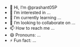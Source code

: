- 👋 Hi, I’m @prashant05P
- 👀 I’m interested in ...
- 🌱 I’m currently learning ...
- 💞️ I’m looking to collaborate on ...
- 📫 How to reach me ...
- 😄 Pronouns: ...
- ⚡ Fun fact: ...

<!---
prashant05P/prashant05P is a ✨ special ✨ repository because its `README.md` (this file) appears on your GitHub profile.
You can click the Preview link to take a look at your changes.
--->
